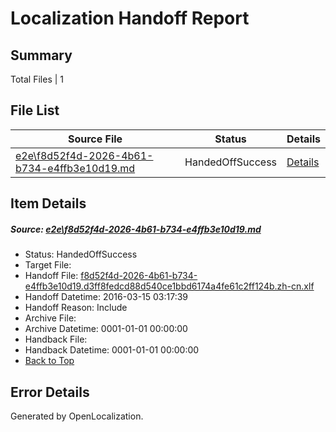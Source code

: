 # <a name='report-top'></a> Localization Handoff Report

## Summary
 Total Files | 1

## File List
 Source File | Status | Details 
 ----------- | ------ | ------- 
 [e2e\f8d52f4d-2026-4b61-b734-e4ffb3e10d19.md](https://github.com/OpenLocalizationTest/oltest/blob/cefa83a3dd7eb684c2af5c11075411fcc9b640e8/e2e/f8d52f4d-2026-4b61-b734-e4ffb3e10d19.md) | HandedOffSuccess | [Details](#00969238e646ed80543f7bef24d0f2a8690647e94)

## Item Details
##### <a name='00969238e646ed80543f7bef24d0f2a8690647e94'></a> Source: [e2e\f8d52f4d-2026-4b61-b734-e4ffb3e10d19.md](https://github.com/OpenLocalizationTest/oltest/blob/cefa83a3dd7eb684c2af5c11075411fcc9b640e8/e2e/f8d52f4d-2026-4b61-b734-e4ffb3e10d19.md)
* Status: HandedOffSuccess
* Target File: 
* Handoff File: [f8d52f4d-2026-4b61-b734-e4ffb3e10d19.d3ff8fedcd88d540ce1bbd6174a4fe61c2ff124b.zh-cn.xlf](https://github.com/OpenLocalizationTestOrg/olhandoff/blob/4ee411662e18da271b33647ec4de6dfa4f141fcc/ol-handoff/OpenLocalizationTestOrg/oltest.zh-cn/yuwzho/ht/f8d52f4d-2026-4b61-b734-e4ffb3e10d19.d3ff8fedcd88d540ce1bbd6174a4fe61c2ff124b.zh-cn.xlf)
* Handoff Datetime: 2016-03-15 03:17:39
* Handoff Reason: Include
* Archive File: 
* Archive Datetime: 0001-01-01 00:00:00
* Handback File: 
* Handback Datetime: 0001-01-01 00:00:00
* [Back to Top](#report-top)


## Error Details

Generated by OpenLocalization.
